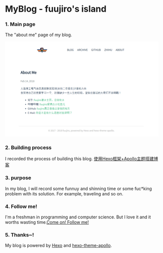 # MyBlog - fuujiro's island

### 1. Main page

The "about me" page of my blog.

![aboutme](https://raw.githubusercontent.com/fuujiro/pictures/master/about-me.png)

### 2. Building process

I recorded the process of building this blog.
[使用Hexo框架+Apollo主题搭建博客](https://blog.fuujiro.com/2018/02/14/%E4%BD%BF%E7%94%A8Hexo%E6%A1%86%E6%9E%B6-Apollo%E4%B8%BB%E9%A2%98%E6%90%AD%E5%BB%BA%E5%8D%9A%E5%AE%A2/)

### 3. purpose

In my blog, I will record some funnuy and shinning time or some fuc*king problem with its solution. For example, traveling and so on.

### 4. Follow me!

I'm a freshman in programming and computer science. But I love it and it worths wasting time.[Come on! Follow me!](https://github.com/fuujiro)

### 5. Thanks~!

My blog is powered by [Hexo](https://github.com/hexojs/hexo) and [hexo-theme-apollo](https://github.com/pinggod/hexo-theme-apollo).